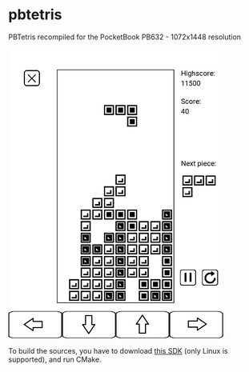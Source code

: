 # pbtetris
PBTetris recompiled for the PocketBook PB632 - 1072x1448 resolution

![screenshot](https://github.com/neilswann80/pbtetris/blob/PB632/images/pbtetris_new.jpg?raw=true)

To build the sources, you have to download [this SDK](https://github.com/pocketbook/SDK_6.3.0/tree/6.5) (only Linux is supported), and run CMake.

